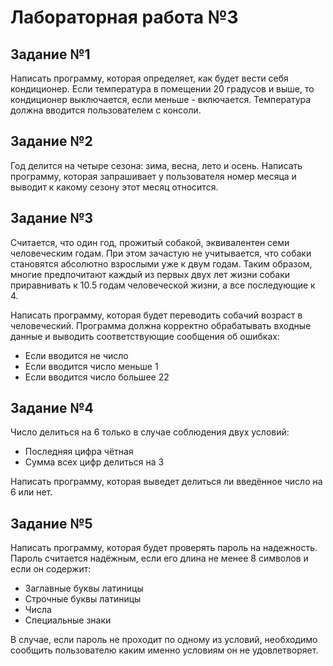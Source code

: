 # Лабораторная работа №3

## Задание №1

Написать программу, которая определяет, как будет вести себя кондиционер. Если температура в помещении 20 градусов и выше, то кондиционер выключается, если меньше - включается. Температура должна вводится пользователем с консоли.

## Задание №2

Год делится на четыре сезона: зима, весна, лето и осень. Написать программу, которая запрашивает у пользователя номер месяца и выводит к какому сезону этот месяц относится.

## Задание №3

Считается, что один год, прожитый собакой, эквивалентен семи человеческим годам. При этом зачастую не учитывается, что собаки становятся абсолютно взрослыми уже к двум годам. Таким образом, многие предпочитают каждый из первых двух лет жизни собаки приравнивать к 10.5 годам человеческой жизни, а все последующие к 4.

Написать программу, которая будет переводить собачий возраст в человеческий. Программа должна корректно обрабатывать входные данные и выводить соответствующие сообщения об ошибках:

- Если вводится не число
- Если вводится число меньше 1
- Если вводится число большее 22

## Задание №4

Число делиться на 6 только в случае соблюдения двух условий:

- Последняя цифра чётная
- Сумма всех цифр делиться на 3
  
Написать программу, которая выведет делиться ли введённое число на 6 или нет.

## Задание №5

Написать программу, которая будет проверять пароль на надежность. Пароль считается надёжным, если его длина не менее 8 символов и если он содержит:

- Заглавные буквы латиницы
- Строчные буквы латиницы
- Числа
- Специальные знаки

В случае, если пароль не проходит по одному из условий, необходимо сообщить пользователю каким именно условиям он не удовлетворяет.
